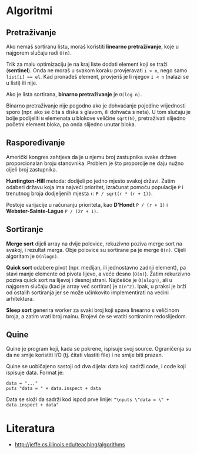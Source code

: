 # Algoritmi

## Pretraživanje

Ako nemaš sortiranu listu, moraš koristiti **linearno pretraživanje**, koje u najgorem slučaju radi `O(n)`.

Trik za malu optimizaciju je na kraj liste dodati element koji se traži (**sentinel**). Onda ne moraš u svakom koraku provjeravati `i < n`, nego samo `list[i] == el`. Kad pronađeš element, provjeriš je li njegov `i < n` (nalazi se u listi) ili nije.

Ako je lista sortirana, **binarno pretraživanje** je `O(log n)`.

Binarno pretraživanje nije pogodno ako je dohvaćanje pojedine vrijednosti sporo (npr. ako se čita s diska s glavom, ili dohvaća s neta). U tom slučaju je bolje podijeliti `N` elemenata u blokove veličine `sqrt(N)`, pretraživati slijedno početni element bloka, pa onda slijedno unutar bloka.

## Raspoređivanje

Američki kongres zahtjeva da je u njemu broj zastupnika svake države proporcionalan broju stanovnika. Problem je što proporcije ne daju nužno cijeli broj zastupnika.

**Huntington-Hill** metoda: dodijeli po jedno mjesto svakoj državi. Zatim odaberi državu koja ima najveći prioritet, izračunat pomoću populacije `P` i trenutnog broja dodjeljenih mjesta `r`: `P / sqrt(r * (r + 1))`.

Postoje varijacije u računanju prioriteta, kao **D'Hondt** `P / (r + 1)` i **Webster-Sainte-Lague** `P / (2r + 1)`.

## Sortiranje

**Merge sort** dijeli array na dvije polovice, rekuzivno poziva merge sort na svakoj, i rezultat merga. Obje polovice su sortirane pa je merge `O(n)`. Cijeli algoritam je `O(nlogn)`.

**Quick sort** odabere pivot (npr. medijan, ili jednostavno zadnji element), pa stavi manje elemente od pivota lijevo, a veće desno (`O(n)`). Zatim rekurzivno poziva quick sort na lijevoj i desnoj strani. Najčešće je `O(nlogn)`, ali u najgorem slučaju (kad je array već sortiran) je `O(n^2)`. Ipak, u praksi je brži od ostalih sortiranja jer se može učinkovito implementirati na većini arhitektura.

**Sleep sort** generira worker za svaki broj koji spava linearno s veličinom broja, a zatim vrati broj mainu. Brojevi će se vratiti sortiranim redoslijedom.

## Quine

Quine je program koji, kada se pokrene, ispisuje svoj source. Ograničenja su da ne smije koristiti I/O (tj. čitati vlastiti file) i ne smije biti prazan.

Quine se uobičajeno sastoji od dva dijela: data koji sadrži code, i code koji ispisuje data. Format je:
```
data = "..."
puts "data = " + data.inspect + data
```

Data se složi da sadrži kod ispod prve linije: `"\nputs \"data = \" + data.inspect + data"`

# Literatura

* http://jeffe.cs.illinois.edu/teaching/algorithms
